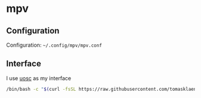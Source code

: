# mpv
## Configuration 
Configuration: ```~/.config/mpv/mpv.conf```  
## Interface 
I use [uosc](https://github.com/tomasklaen/uosc) as my interface
```sh
/bin/bash -c "$(curl -fsSL https://raw.githubusercontent.com/tomasklaen/uosc/HEAD/installers/unix.sh)"
```
